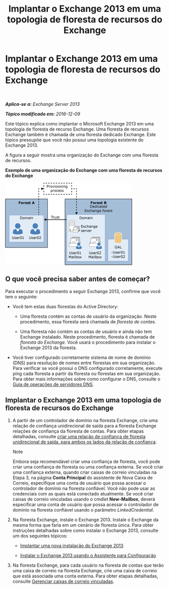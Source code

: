 ﻿---
title: 'Implantar o Exchange 2013 em uma topologia de floresta de recursos do Exchange'
TOCTitle: Implantar o Exchange 2013 em uma topologia de floresta de recursos do Exchange
ms:assetid: 537a7b2b-d002-40a6-84ae-fd02635f9e23
ms:mtpsurl: https://technet.microsoft.com/pt-br/library/Aa998031(v=EXCHG.150)
ms:contentKeyID: 51407857
ms.date: 05/22/2018
mtps_version: v=EXCHG.150
ms.translationtype: MT
---

# Implantar o Exchange 2013 em uma topologia de floresta de recursos do Exchange

 

_**Aplica-se a:** Exchange Server 2013_

_**Tópico modificado em:** 2016-12-09_

Este tópico explica como implantar o Microsoft Exchange 2013 em uma topologia de floresta de recurso Exchange. Uma floresta de recursos Exchange também é chamada de uma floresta dedicado Exchange. Este tópico pressupõe que você não possui uma topologia existente do Exchange 2013.

A figura a seguir mostra uma organização do Exchange com uma floresta de recursos.

**Exemplo de uma organização do Exchange com uma floresta de recursos do Exchange**

![Organização complexa do Exchange com floresta de recursos](images/Aa998031.706725cf-e520-4b89-a275-acd8fb58943a(EXCHG.150).gif "Organização complexa do Exchange com floresta de recursos")

## O que você precisa saber antes de começar?

Para executar o procedimento a seguir Exchange 2013, confirme que você tem o seguinte:

  - Você tem estas duas florestas do Active Directory:
    
      - Uma floresta contém as contas de usuário da organização. Neste procedimento, essa floresta será chamada de *floresta de contas*.
    
      - Uma floresta não contém as contas de usuário e ainda não tem Exchange instalado. Neste procedimento, floresta é chamada de *floresta do Exchange*. Você usará o procedimento para instalar o Exchange 2013 da floresta.

  - Você tiver configurado corretamente sistema de nome de domínio (DNS) para resolução de nomes entre florestas em sua organização. Para verificar se você possui o DNS configurado corretamente, execute ping cada floresta a partir da floresta ou florestas em sua organização. Para obter mais informações sobre como configurar o DNS, consulte o [Guia de operações de servidores DNS](https://go.microsoft.com/fwlink/p/?linkid=282295).

## Implantar o Exchange 2013 em uma topologia de floresta de recursos do Exchange

1.  A partir de um controlador de domínio na floresta Exchange, crie uma relação de confiança unidirecional de saída para a floresta Exchange relações de confiança da floresta de contas. Para obter etapas detalhadas, consulte [criar uma relação de confiança de floresta unidirecional de saída, para ambos os lados da relação de confiança](https://go.microsoft.com/fwlink/p/?linkid=69130).
    

    > [!NOTE]
    > Embora seja recomendável criar uma confiança de floresta, você pode criar uma confiança de floresta ou uma confiança externa. Se você criar uma confiança externa, quando criar caixas de correio vinculadas na Etapa 3, na página <STRONG>Conta Principal</STRONG> do assistente de Nova Caixa de Correio, especifique uma conta de usuário que possa acessar o controlador de domínio na floresta confiável. Você não pode usar as credenciais com as quais está conectado atualmente. Se você criar caixas de correio vinculadas usando o cmdlet <STRONG>New-Mailbox</STRONG>, deverá especificar uma conta de usuário que possa acessar o controlador de domínio na floresta confiável usando o parâmetro <EM>LinkedCredential</EM>.



2.  Na floresta Exchange, instale o Exchange 2013. Instale o Exchange da mesma forma que faria em um cenário de floresta única. Para obter instruções detalhadas sobre como instalar o Exchange 2013, consulte um dos seguintes tópicos:
    
      - [Implantar uma nova instalação do Exchange 2013](deploy-a-new-installation-of-exchange-2013-exchange-2013-help.md)
    
      - [Instalar o Exchange 2013 usando o Assistente para Configuração](install-exchange-2013-using-the-setup-wizard-exchange-2013-help.md)

3.  Na floresta Exchange, para cada usuário na floresta de contas que terão uma caixa de correio na floresta Exchange, crie uma caixa de correio que está associada uma conta externa. Para obter etapas detalhadas, consulte [Gerenciar caixas de correio vinculadas](manage-linked-mailboxes-exchange-2013-help.md).

